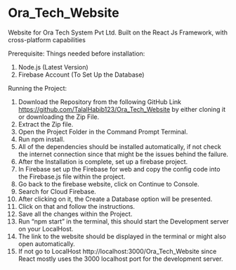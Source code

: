 # Ora_Tech_Website
 Website for Ora Tech System Pvt Ltd. Built on the React Js Framework, with cross-platform capabilities
 
Prerequisite:
Things needed before installation:
1.	Node.js (Latest Version)
2.	Firebase Account (To Set Up the Database)

Running the Project:
1.	Download the Repository from the following GitHub Link
https://github.com/TalalHabib123/Ora_Tech_Website
 by either cloning it or downloading the Zip File.
2.	Extract the Zip file.
3.	Open the Project Folder in the Command Prompt Terminal.
4.	Run npm install.
5.	All of the dependencies should be installed automatically, if not check the internet connection since that might be the issues behind the failure.
6.	After the Installation is complete, set up a firebase project.
7.	In Firebase set up the Firebase for web and copy the config code into the Firebase.js file within the project.
8.	Go back to the firebase website, click on Continue to Console.
9.	Search for Cloud Firebase.
10.	After clicking on it, the Create a Database option will be presented.
11.	Click on that and follow the instructions.
12.	Save all the changes within the Project.
13.	Run “npm start” in the terminal, this should start the Development server on your LocalHost.
14.	The link to the website should be displayed in the terminal or might also open automatically.
15.	If not go to LocalHost http://localhost:3000/Ora_Tech_Website since React mostly uses the 3000 localhost port for the development server.

